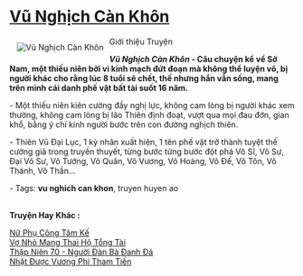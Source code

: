 <a href="https://utruyen.com/vu-nghich-can-khon/19313/" title="Vũ Nghịch Càn Khôn"><h1>Vũ Nghịch Càn Khôn</h1></a><div style="display:table"><img align="right" style="float: left; padding: 10px;" src="https://utruyen.com/images/story/200x260/vu-nghich-can-khon.jpg" alt="Vũ Nghịch Càn Khôn">Giới thiệu Truyện<p></p><strong><em>Vũ Nghịch Càn Khôn</em> - Câu chuyện kể về Sở Nam, một thiếu niên bởi vì kinh mạch đứt đoạn mà không thể luyện võ, bị người khác cho rằng lúc 8 tuổi sẽ chết, thế nhưng hắn vẫn sống, mang trên mình cái danh phế vật bất tài suốt 16 năm.</strong><p></p> - Một thiếu niên kiên cường đầy nghị lực, không cam lòng bị người khác xem thường, không cam lòng bị lão Thiên định đoạt, vượt qua mọi đau đớn, gian khổ, bằng ý chí kinh người bước trên con đường nghịch thiên.<p></p> - Thiên Vũ Đại Lục, 1 kỳ nhân xuất hiện, 1 tên phế vật trở thành tuyệt thế cường giả trong truyền thuyết, từng bước từng bước đột phá Võ Sĩ, Võ Sư, Đại Võ Sư, Võ Tướng, Võ Quân, Võ Vương, Võ Hoàng, Võ Đế, Võ Tôn, Võ Thánh, Võ Thần...<p></p> - Tags: <strong>vu nghich can khon</strong>, truyen huyen ao</div><p><br><b>Truyện Hay Khác :</b></p><a href="https://utruyen.com/nu-phu-cong-tam-ke/12925/" alt="Nữ Phụ Công Tâm Kế">Nữ Phụ Công Tâm Kế</a><br/><a href="https://truyenngontinhay.wordpress.com/2019/10/03/vo-nho-mang-thai-ho-tong-tai/" alt="Vợ Nhỏ Mang Thai Hộ Tổng Tài">Vợ Nhỏ Mang Thai Hộ Tổng Tài</a><br/><a href="https://www.wattpad.com/story/202637014-th%E1%BA%ADp-ni%C3%AAn-70-ng%C6%B0%E1%BB%9Di-%C4%91%C3%A0n-b%C3%A0-%C4%91anh-%C4%91%C3%A1" alt="Thập Niên 70 - Người Đàn Bà Đanh Đá">Thập Niên 70 - Người Đàn Bà Đanh Đá</a><br/><a href="https://truyenngontinhay.wordpress.com/2019/10/03/nhat-duoc-vuong-phi-tham-tien/" alt="Nhặt Được Vương Phi Tham Tiền">Nhặt Được Vương Phi Tham Tiền</a><br/>